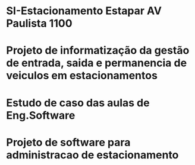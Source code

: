 # SI-Estacionamento Estapar AV Paulista 1100
# Projeto de informatização da gestão de entrada, saida e permanencia de veiculos em estacionamentos
# Estudo de caso das aulas de Eng.Software
# Projeto de software para administracao de estacionamento
